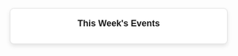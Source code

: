 <!DOCTYPE html>
<html lang="en">
<head>
    <meta charset="UTF-8">
    <meta name="viewport" content="width=device-width, initial-scale=1.0">
    <title>Weekly Events Summary</title>
    <style>
        .widget-container {
            width: 100%;
            max-width: 400px;
            font-family: Arial, sans-serif;
            background-color: #ffffff;
            border: 1px solid #e0e0e0;
            border-radius: 8px;
            padding: 20px;
            box-shadow: 0 4px 8px rgba(0, 0, 0, 0.1);
        }
        .widget-header {
            font-size: 18px;
            font-weight: bold;
            margin-bottom: 10px;
            text-align: center;
        }
        .event-list {
            list-style: none;
            padding: 0;
            margin: 0;
        }
        .event-item {
            margin-bottom: 12px;
            border-bottom: 1px solid #f0f0f0;
            padding-bottom: 8px;
        }
        .event-time {
            color: #888;
            font-size: 12px;
        }
    </style>
</head>
<body>

<div class="widget-container">
    <div class="widget-header">This Week's Events</div>
    <ul class="event-list" id="eventList"></ul>
</div>

<script>
    async function fetchGoogleCalendarEvents() {
        const calendarId = '8410a6a2350f9164a421f17e230325dddfd9588dcd47612f57a0541d07575008@group.calendar.google.com'; // Replace with your actual Calendar ID
        const apiKey = 'AIzaSyBrZ9Q078IvTAQCg17WUo57_JwJlE9Xdt0'; // Replace with your actual API Key

        // Fetch events from Google Calendar API
        try {
            const response = await fetch(`https://www.googleapis.com/calendar/v3/calendars/${8410a6a2350f9164a421f17e230325dddfd9588dcd47612f57a0541d07575008@group.calendar.google.com}/events?key=${AIzaSyBrZ9Q078IvTAQCg17WUo57_JwJlE9Xdt0}`);
            const data = await response.json();
            
            // Check if the response has items
            if (data.items && data.items.length > 0) {
                const eventList = document.getElementById('eventList');
                eventList.innerHTML = ''; // Clear any previous contents

                // Display each event in the widget
                data.items.forEach(event => {
                    const listItem = document.createElement('li');
                    listItem.className = 'event-item';
                    listItem.innerHTML = `
                        <div><strong>${event.summary || 'No Title'}</strong></div>
                        <div class="event-time">${new Date(event.start.dateTime || event.start.date).toLocaleString()}</div>
                    `;
                    eventList.appendChild(listItem);
                });
            } else {
                console.error('No events found or an error occurred:', data);
                document.getElementById('eventList').innerHTML = 'No events found for this week.';
            }
        } catch (error) {
            console.error('Error loading events:', error);
            document.getElementById('eventList').innerHTML = 'Failed to load events.';
        }
    }

    // Run the function to fetch and display events
    fetchGoogleCalendarEvents();
</script>

</body>
</html>
